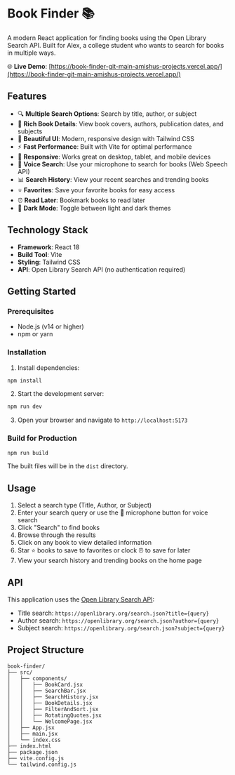 # Book Finder 📚

A modern React application for finding books using the Open Library Search API. Built for Alex, a college student who wants to search for books in multiple ways.

🌐 **Live Demo**: [https://book-finder-git-main-amishus-projects.vercel.app/](https://book-finder-git-main-amishus-projects.vercel.app/)

## Features

- 🔍 **Multiple Search Options**: Search by title, author, or subject
- 📖 **Rich Book Details**: View book covers, authors, publication dates, and subjects
- 🎨 **Beautiful UI**: Modern, responsive design with Tailwind CSS
- ⚡ **Fast Performance**: Built with Vite for optimal performance
- 📱 **Responsive**: Works great on desktop, tablet, and mobile devices
- 🎤 **Voice Search**: Use your microphone to search for books (Web Speech API)
- 📊 **Search History**: View your recent searches and trending books
- ⭐ **Favorites**: Save your favorite books for easy access
- ⏰ **Read Later**: Bookmark books to read later
- 🌙 **Dark Mode**: Toggle between light and dark themes

## Technology Stack

- **Framework**: React 18
- **Build Tool**: Vite
- **Styling**: Tailwind CSS
- **API**: Open Library Search API (no authentication required)

## Getting Started

### Prerequisites

- Node.js (v14 or higher)
- npm or yarn

### Installation

1. Install dependencies:
```bash
npm install
```

2. Start the development server:
```bash
npm run dev
```

3. Open your browser and navigate to `http://localhost:5173`

### Build for Production

```bash
npm run build
```

The built files will be in the `dist` directory.

## Usage

1. Select a search type (Title, Author, or Subject)
2. Enter your search query or use the 🎤 microphone button for voice search
3. Click "Search" to find books
4. Browse through the results
5. Click on any book to view detailed information
6. Star ⭐ books to save to favorites or clock ⏰ to save for later
7. View your search history and trending books on the home page

## API

This application uses the [Open Library Search API](https://openlibrary.org/dev/docs/api/search):
- Title search: `https://openlibrary.org/search.json?title={query}`
- Author search: `https://openlibrary.org/search.json?author={query}`
- Subject search: `https://openlibrary.org/search.json?subject={query}`

## Project Structure

```
book-finder/
├── src/
│   ├── components/
│   │   ├── BookCard.jsx
│   │   ├── SearchBar.jsx
│   │   ├── SearchHistory.jsx
│   │   ├── BookDetails.jsx
│   │   ├── FilterAndSort.jsx
│   │   ├── RotatingQuotes.jsx
│   │   └── WelcomePage.jsx
│   ├── App.jsx
│   ├── main.jsx
│   └── index.css
├── index.html
├── package.json
├── vite.config.js
└── tailwind.config.js
```
 